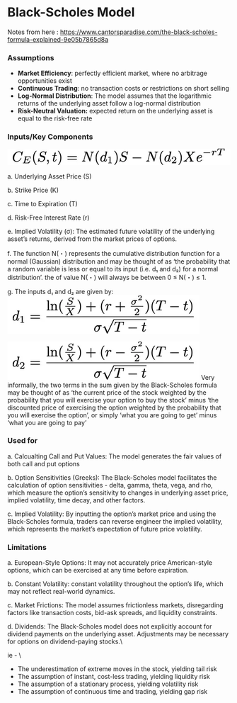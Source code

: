# Black-Scholes Model

Notes from here : https://www.cantorsparadise.com/the-black-scholes-formula-explained-9e05b7865d8a

### Assumptions

- **Market Efficiency**: perfectly efficient market, where no arbitrage opportunities exist
- **Continuous Trading**: no transaction costs or restrictions on short selling
- **Log-Normal Distribution**: The model assumes that the logarithmic returns of the underlying asset follow a log-normal distribution
- **Risk-Neutral Valuation:** expected return on the underlying asset is equal to the risk-free rate

### Inputs/Key Components
![img.png](img.png)

a. Underlying Asset Price (S)

b. Strike Price (K)

c. Time to Expiration (T)

d. Risk-Free Interest Rate (r)

e. Implied Volatility (σ): The estimated future volatility of the underlying asset’s returns, derived from the market prices of options.

f. The function N(・) represents the cumulative distribution function for a normal (Gaussian) distribution and may be thought of as ‘the probability that a random variable is less or equal to its input (i.e. d₁ and d₂) for a normal distribution’.  the of value N(・) will always be between 0 ≤ N(・) ≤ 1. 

g. The inputs d₁ and d₂ are given by:
![img_1.png](img_1.png)

![img_2.png](img_2.png)
Very informally, the two terms in the sum given by the Black-Scholes formula may be thought of as ‘the current price of the stock weighted by the probability that you will exercise your option to buy the stock’ minus ‘the discounted price of exercising the option weighted by the probability that you will exercise the option’, or simply ‘what you are going to get’ minus ‘what you are going to pay’ 

### Used for 
a. Calcualting Call and Put Values: The model generates the fair values of both call and put options

b. Option Sensitivities (Greeks): The Black-Scholes model facilitates the calculation of option sensitivities - delta, gamma, theta, vega, and rho, which measure the option’s sensitivity to changes in underlying asset price, implied volatility, time decay, and other factors.

c. Implied Volatility: By inputting the option’s market price and using the Black-Scholes formula, traders can reverse engineer the implied volatility, which represents the market’s expectation of future price volatility.

### Limitations
a. European-Style Options:  It may not accurately price American-style options, which can be exercised at any time before expiration.

b. Constant Volatility: constant volatility throughout the option’s life, which may not reflect real-world dynamics.

c. Market Frictions: The model assumes frictionless markets, disregarding factors like transaction costs, bid-ask spreads, and liquidity constraints.

d. Dividends: The Black-Scholes model does not explicitly account for dividend payments on the underlying asset. Adjustments may be necessary for options on dividend-paying stocks.\

ie - \

* The underestimation of extreme moves in the stock, yielding tail risk
* The assumption of instant, cost-less trading, yielding liquidity risk
* The assumption of a stationary process, yielding volatility risk
* The assumption of continuous time and trading, yielding gap risk